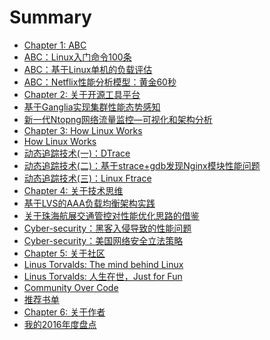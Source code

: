 # Summary

* [Chapter 1: ABC]()
* [ABC：Linux入门命令100条](chapter/abc/LinuxCommands.md)
* [ABC：基于Linux单机的负载评估](chapter/abc/load.md)
* [ABC：Netflix性能分析模型：黄金60秒](chapter/abc/Netflix.md)
* [Chapter 2: 关于开源工具平台](chapter/tools/ganglia.md)
* [基于Ganglia实现集群性能态势感知](chapter/tools/ganglia.md)
* [新一代Ntopng网络流量监控—可视化和架构分析](chapter/tools/ntopng.md)
* [Chapter 3: How Linux Works]()
* [How Linux Works](chapter/kernel/Linux-Works.md)
* [动态追踪技术(一)：DTrace](chapter/dtrace/DTrace.md)
* [动态追踪技术(二)：基于strace+gdb发现Nginx模块性能问题](chapter/dtrace/DTrace_Strace_Gdb.md)
* [动态追踪技术(三)：Linux Ftrace](chapter/dtrace/DTrace_FTrace.md)
* [Chapter 4: 关于技术思维]()
* [基于LVS的AAA负载均衡架构实践](chapter/thinking/AAA.md)
* [关于珠海航展交通管控对性能优化思路的借鉴](chapter/thinking/traffic.md)
* [Cyber-security：黑客入侵导致的性能问题](chapter/thinking/ssh.md)
* [Cyber-security：美国网络安全立法策略](chapter/thinking/law.md)
* [Chapter 5: 关于社区]()
* [Linus Torvalds: The mind behind Linux](chapter/culture/Linus.md)
* [Linus Torvalds: 人生在世，Just for Fun](chapter/culture/Linus_JustForFun.md)
* [Community Over Code](chapter/culture/community.md)
* [推荐书单](chapter/culture/books.md)
* [Chapter 6: 关于作者]()
* [我的2016年度盘点](chapter/aboutme/2016.md)
